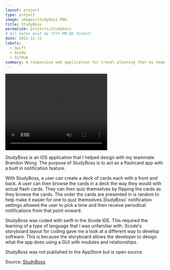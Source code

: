 ```yaml
---
layout: project
type: project
image: images/studyboss.PNG
title: StudyBoss
permalink: projects/studyboss
# All dates must be YYYY-MM-DD format!
date: 2015-12-15
labels:
  - Swift
  - Xcode
  - GitHub
summary: A responsive web application for travel planning that my team developed in ICS 415.
---
```


<!-- <img class="ui medium right floated rounded image" src="../images/vacay-home-page.png"> -->

<video class = "ui medium right floated rounded image" width="320" height="240" controls>
  <source src="https://millarda.github.io/images/SampleViewDecks.mp4" type="video/mp4">
Your browser does not support the video tag.
</video>

StudyBoss is an iOS application that I helped design with my teammate Brandon Wong. The purpose of StudyBoss is to act as a flashcard app with a built in notification feature.

With StudyBoss, a user can create a deck of cards each with a front and back. A user can then browse the cards in a deck the way they would with actual flash cards. They can then quiz themselves by flipping the cards as they browse the cards. The order the cards are presented in is random to help make it easier for one to quiz themselves.StudyBoss' notification settings allowed the user to pick a time and then receive periodical notifications from that point onward.

StudyBoss was coded with swift in the Xcode IDE. This required the learning of a type of language that I was unfamiliar with. Xcode's storyboard layout for coding gave me a look at a different way to develop software. This is because the storyboard allows the developer to design what the app does using a GUI with modules and relationships.

StudyBoss was not published to the AppStore but is open source.


Source: <a href="https://github.com/bmwfire/StudyBoss"><i class="large github icon"></i>StudyBoss</a>
